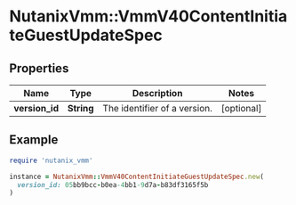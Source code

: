 # NutanixVmm::VmmV40ContentInitiateGuestUpdateSpec

## Properties

| Name | Type | Description | Notes |
| ---- | ---- | ----------- | ----- |
| **version_id** | **String** | The identifier of a version. | [optional] |

## Example

```ruby
require 'nutanix_vmm'

instance = NutanixVmm::VmmV40ContentInitiateGuestUpdateSpec.new(
  version_id: 05bb9bcc-b0ea-4bb1-9d7a-b83df3165f5b
)
```

